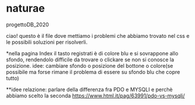 # naturae
progettoDB_2020

ciao!
questo è il file dove mettiamo i problemi che abbiamo trovato nel css e le possibili soluzioni per risolverli.


*nella pagina Index il tasto registrati è di colore blu e si sovrappone allo sfondo, rendendolo difficile da trovare o clickare se non si conosce la posizione. idee: cambiare sfondo o posizione del bottone o colore(se possibile ma forse rimane il problema di essere su sfondo blu che copre tutto)

**idee relazione: parlare della differenza fra PDO e MYSQLI e perchè abbiamo scelto la seconda 
https://www.html.it/pag/63991/pdo-vs-mysqli/